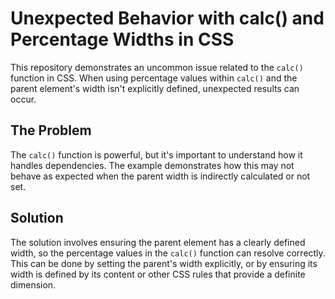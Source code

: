 # Unexpected Behavior with calc() and Percentage Widths in CSS

This repository demonstrates an uncommon issue related to the `calc()` function in CSS. When using percentage values within `calc()` and the parent element's width isn't explicitly defined, unexpected results can occur.

## The Problem
The `calc()` function is powerful, but it's important to understand how it handles dependencies. The example demonstrates how this may not behave as expected when the parent width is indirectly calculated or not set.

## Solution
The solution involves ensuring the parent element has a clearly defined width, so the percentage values in the `calc()` function can resolve correctly. This can be done by setting the parent's width explicitly, or by ensuring its width is defined by its content or other CSS rules that provide a definite dimension.